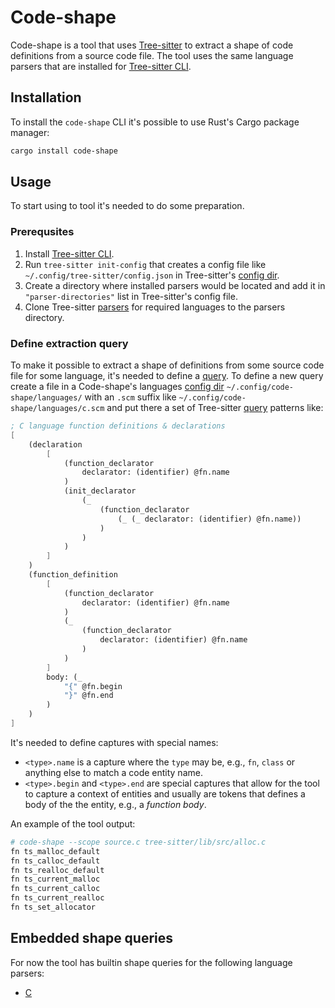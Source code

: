 # Code-shape

Code-shape is a tool that uses [Tree-sitter] to extract a shape of code definitions from a source code file.
The tool uses the same language parsers that are installed for [Tree-sitter CLI][tree-sitter-cli].

## Installation

To install the `code-shape` CLI it's possible to use Rust's Cargo package manager:

```sh
cargo install code-shape
```

## Usage

To start using to tool it's needed to do some preparation.

### Prerequsites

1. Install [Tree-sitter CLI][tree-sitter-cli].
1. Run `tree-sitter init-config` that creates a config file like `~/.config/tree-sitter/config.json` in Tree-sitter's [config dir].
1. Create a directory where installed parsers would be located and add it in `"parser-directories"` list in Tree-sitter's config file.
1. Clone Tree-sitter [parsers][tree-sitter parsers] for required languages to the parsers directory.

### Define extraction query

To make it possible to extract a shape of definitions from some source code file for some language, it's needed to define a [query]. To define a new query create a file in a Code-shape's languages [config dir] `~/.config/code-shape/languages/` with an `.scm` suffix like `~/.config/code-shape/languages/c.scm` and put there a set of Tree-sitter [query] patterns like:

```scheme
; C language function definitions & declarations
[
    (declaration
        [
            (function_declarator
                declarator: (identifier) @fn.name
            )
            (init_declarator
                (_
                    (function_declarator
                        (_ (_ declarator: (identifier) @fn.name))
                    )
                )
            )
        ]
    )
    (function_definition
        [
            (function_declarator
                declarator: (identifier) @fn.name
            )
            (_
                (function_declarator
                    declarator: (identifier) @fn.name
                )
            )
        ]
        body: (_
            "{" @fn.begin
            "}" @fn.end
        )
    )
]
```

It's needed to define captures with special names:

* `<type>.name` is a capture where the `type` may be, e.g., `fn`, `class` or anything else to match a code entity name.
* `<type>.begin` and `<type>.end` are special captures that allow for the tool to capture a context of entities and usually are tokens that defines a body of the the entity, e.g., a _function body_.

An example of the tool output:

```sh
# code-shape --scope source.c tree-sitter/lib/src/alloc.c
fn ts_malloc_default
fn ts_calloc_default
fn ts_realloc_default
fn ts_current_malloc
fn ts_current_calloc
fn ts_current_realloc
fn ts_set_allocator
```

## Embedded shape queries

For now the tool has builtin shape queries for the following language parsers:

* [C](https://github.com/tree-sitter/tree-sitter-c)

[Tree-sitter]: https://github.com/tree-sitter/tree-sitter
[tree-sitter-cli]: https://crates.io/crates/tree-sitter-cli
[tree-sitter parsers]: https://tree-sitter.github.io/tree-sitter/#parsers
[config dir]: https://docs.rs/dirs/latest/dirs/fn.config_dir.html
[query]: https://tree-sitter.github.io/tree-sitter/using-parsers#pattern-matching-with-queries
